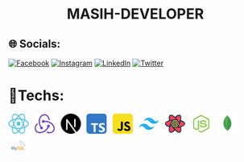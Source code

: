 <h1 align="center">MASIH-DEVELOPER</h1>


## 🌐 Socials:
[![Facebook](https://img.shields.io/badge/Facebook-%231877F2.svg?logo=Facebook&logoColor=white)](https://facebook.com/profile.php?id=100057711233366&mibextid=ZbWKwL) [![Instagram](https://img.shields.io/badge/Instagram-%23E4405F.svg?logo=Instagram&logoColor=white)](https://instagram.com/masih_developer) [![LinkedIn](https://img.shields.io/badge/LinkedIn-%230077B5.svg?logo=linkedin&logoColor=white)](https://linkedin.com/in/masih-abedini-70ab89236/) [![Twitter](https://img.shields.io/badge/Twitter-%231DA1F2.svg?logo=Twitter&logoColor=white)](https://twitter.com/masih_developer) 

# 🚀Techs:
<div class="hello">
    <img src="https://github.com/masih-developer/masih-developer/blob/main/techs/react.svg" alt="reactjs" width="40" height="40">
    &nbsp;
    <img src="https://github.com/masih-developer/masih-developer/blob/main/techs/redux.svg" alt="reduxjs" width="40" height="40">
    &nbsp;
    <img src="https://github.com/masih-developer/masih-developer/blob/main/techs/nextjs.svg" alt="nextjs" width="40" height="40">
    &nbsp;
    <img src="https://github.com/masih-developer/masih-developer/blob/main/techs/typescript.svg" alt="typescript" width="40" height="40">
    &nbsp;
    <img src="https://github.com/masih-developer/masih-developer/blob/main/techs/javascript.svg" alt="javascript" width="40" height="40">
    &nbsp;
    <img src="https://github.com/masih-developer/masih-developer/blob/main/techs/tailwindcss.svg" alt="tailwindcss" width="40" height="40">
    &nbsp;
    <img src="https://github.com/masih-developer/masih-developer/blob/main/techs/tanstack-query.svg" alt="tanstack query" width="40" height="40">
    &nbsp;
    <img src="https://github.com/masih-developer/masih-developer/blob/main/techs/nodejs.svg" alt="nodejs" width="40" height="40">
    &nbsp;
    <img src="https://github.com/masih-developer/masih-developer/blob/main/techs/mongodb.svg" alt="mongodb" width="40" height="40">
    &nbsp;
    <img src="https://github.com/masih-developer/masih-developer/blob/main/techs/mysql.svg" alt="mysql" width="40" height="40">
</div>

